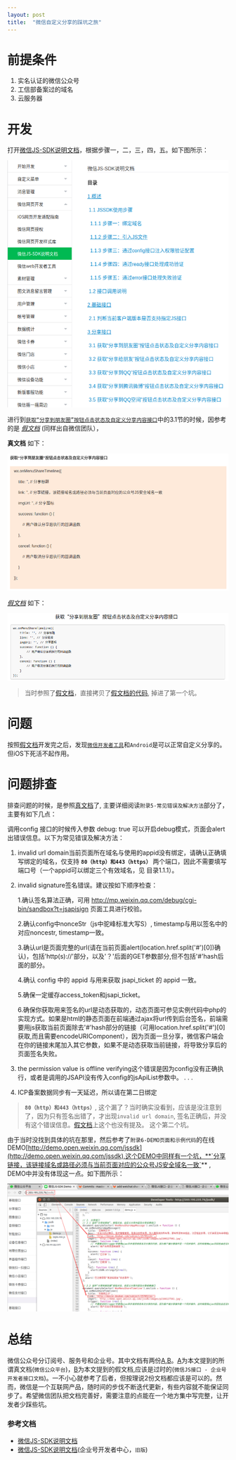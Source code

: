 ```yaml
---
layout: post
title:  "微信自定义分享的踩坑之旅"
---
```


# 前提条件

1. 实名认证的微信公众号
2. 工信部备案过的域名
3. 云服务器

# 开发

打开[微信JS-SDK说明文档][1]，根据步骤一，二，三，四，五。如下图所示：

![](..//images/wechat/share1.png)

进行到[`获取“分享到朋友圈”按钮点击状态及自定义分享内容接口`][1]中的3.1节的时候，因参考的是 *[假文档][_3.1]* (同样出自微信团队），

**真文档** 如下：

![](..//images/wechat/true-share-timeline.png)

*[假文档][_3.1]* 如下：

![](../images/wechat/false-share-timeline.png)

> 当时参照了[假文档][_1]，直接拷贝了[假文档的代码][gitlab], 掉进了第一个坑。

# 问题

按照[假文档][_1]开发完之后，发现[`微信开发者工具`][wechat-tool]和`Android`是可以正常自定义分享的。但iOS下死活不起作用。

# 问题排查

排查问题的时候，是参照[真文档][1]了, 主要详细阅读`附录5-常见错误及解决方法`部分了，主要有如下几点：

调用config 接口的时候传入参数 debug: true 可以开启debug模式，页面会alert出错误信息。以下为常见错误及解决方法：

1. invalid url domain当前页面所在域名与使用的appid没有绑定，请确认正确填写绑定的域名，仅支持 **`80（http）和443（https）`** 两个端口，因此不需要填写端口号（一个appid可以绑定三个有效域名，见 目录1.1.1）。

2. invalid signature签名错误。建议按如下顺序检查：

   1.确认签名算法正确，可用 http://mp.weixin.qq.com/debug/cgi-bin/sandbox?t=jsapisign 页面工具进行校验。

   2.确认config中nonceStr（js中驼峰标准大写S）, timestamp与用以签名中的对应noncestr, timestamp一致。

   3.确认url是页面完整的url(请在当前页面alert(location.href.split('#')[0])确认)，包括'http(s)://'部分，以及'？'后面的GET参数部分,但不包括'#'hash后面的部分。

   4.确认 config 中的 appid 与用来获取 jsapi_ticket 的 appid 一致。

   5.确保一定缓存access_token和jsapi_ticket。

   6.确保你获取用来签名的url是动态获取的，动态页面可参见实例代码中php的实现方式。如果是html的静态页面在前端通过ajax将url传到后台签名，前端需要用js获取当前页面除去'#'hash部分的链接（可用location.href.split('#')[0]获取,而且需要encodeURIComponent），因为页面一旦分享，微信客户端会在你的链接末尾加入其它参数，如果不是动态获取当前链接，将导致分享后的页面签名失败。

3. the permission value is offline verifying这个错误是因为config没有正确执行，或者是调用的JSAPI没有传入config的jsApiList参数中。
.
.
.
24. ICP备案数据同步有一天延迟，所以请在第二日绑定

> **`80（http）和443（https）`**, 这个漏了？当时确实没看到，应该是没注意到了，因为只有签名出错了，才出现`invalid url domain`, 签名正确后，并没有这个错误信息。[假文档][_1]上这个也没有提及。 这个第二个坑。

由于当时没找到具体的坑在那里，然后参考了`附录6-DEMO页面和示例代码`的在线DEMO[http://demo.open.weixin.qq.com/jssdk](http://demo.open.weixin.qq.com/jssdk),这个DEMO中同样有一个坑，**`分享链接，该链接域名或路径必须与当前页面对应的公众号JS安全域名一致`** ,
DEMO中并没有体现这一点。如下图所示：

![](../images/wechat/share-link.jpg)


# 总结

微信公众号分订阅号、服务号和企业号。其中文档有两份[A][1],[B][_1]。[A][1]为本文提到的所谓真文档(`微信公众平台`)，[B][_1]为本文提到的假文档,应该是过时的(`微信JS接口 - 企业号开发者接口文档`)。一不小心就参考了后者，但按理说2份文档都应该是可以的。然而，微信是一个互联网产品，随时间的步伐不断迭代更新，有些内容就不能保证同步了。希望微信团队把文档完善好，需要注意的点能在一个地方集中写完整，让开发者少踩些坑。




### 参考文档

* [微信JS-SDK说明文档][1]
* [微信JS-SDK说明文档][_1](企业号开发者中心，`旧版`)


[1]: https://mp.weixin.qq.com/wiki?t=resource/res_main&id=mp1421141115
[_1]: http://qydev.weixin.qq.com/wiki/index.php?title=%E5%BE%AE%E4%BF%A1JS%E6%8E%A5%E5%8F%A3
[_3.1]: http://qydev.weixin.qq.com/wiki/index.php?title=%E5%BE%AE%E4%BF%A1JS%E6%8E%A5%E5%8F%A3#.E8.8E.B7.E5.8F.96.E2.80.9C.E5.88.86.E4.BA.AB.E5.88.B0.E6.9C.8B.E5.8F.8B.E5.9C.88.E2.80.9D.E6.8C.89.E9.92.AE.E7.82.B9.E5.87.BB.E7.8A.B6.E6.80.81.E5.8F.8A.E8.87.AA.E5.AE.9A.E4.B9.89.E5.88.86.E4.BA.AB.E5.86.85.E5.AE.B9.E6.8E.A5.E5.8F.A3
[gitlab]: http://git.hz.ulsee.com/face-swap/swap-server/commit/b0c2089134c9234ad3a592412744d9c4ae5247ff#d287dcc17744ce1bc4ef30a82d13d68721dca737_0_2
[wechat-tool]: https://mp.weixin.qq.com/wiki?t=resource/res_main&id=mp1455784140
